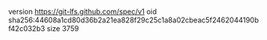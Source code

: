 version https://git-lfs.github.com/spec/v1
oid sha256:44608a1cd80d36b2a21ea828f29c25c1a8a02cbeac5f2462044190bf42c032b3
size 3759
